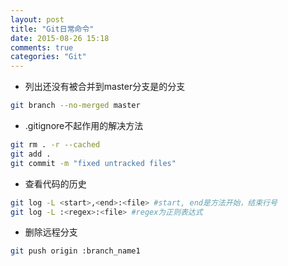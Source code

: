 ```yaml
---
layout: post
title: "Git日常命令"
date: 2015-08-26 15:18
comments: true
categories: "Git"
---
```

* 列出还没有被合并到master分支是的分支
```bash
git branch --no-merged master
```
* .gitignore不起作用的解决方法
```bash
git rm . -r --cached
git add .
git commit -m "fixed untracked files"
```
* 查看代码的历史
```bash
git log -L <start>,<end>:<file> #start, end是方法开始，结束行号
git log -L :<regex>:<file> #regex为正则表达式
```
* 删除远程分支
```bash
git push origin :branch_name1
```
